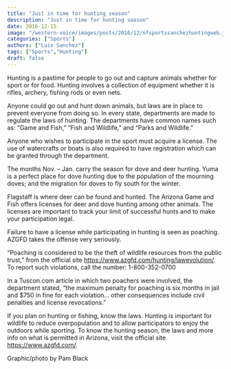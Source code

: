 ```yaml
---
title: "Just in time for hunting season"
description: "Just in time for hunting season"
date: 2016-12-15
image: "/western-voice/images/posts/2016/12/nfsportssanchezhuntingweb.jpg"
categories: ["Sports"]
authors: ["Luis Sanchez"]
tags: ["Sports","Hunting"]
draft: false
---
```

Hunting is a pastime for people to go out and capture animals whether for sport or for food. Hunting involves a collection of equipment whether it is rifles, archery, fishing rods or even nets.

Anyone could go out and hunt down animals, but laws are in place to prevent everyone from doing so. In every state, departments are made to regulate the laws of hunting. The departments have common names such as: “Game and Fish,” “Fish and Wildlife,” and “Parks and Wildlife.”

Anyone who wishes to participate in the sport must acquire a license. The use of watercrafts or boats is also required to have registration which can be granted through the department.

The months Nov. – Jan. carry the season for dove and deer hunting. Yuma is a perfect place for dove hunting due to the population of the mourning doves; and the migration for doves to fly south for the winter.

Flagstaff is where deer can be found and hunted. The Arizona Game and Fish offers licenses for deer and dove hunting among other animals. The licenses are important to track your limit of successful hunts and to make your participation legal.

Failure to have a license while participating in hunting is seen as poaching. AZGFD takes the offense very seriously.

“Poaching is considered to be the theft of wildlife resources from the public trust,” from the official site https://www.azgfd.com/hunting/lawevolution/. To report such violations, call the number: 1-800-352-0700

In a Tuscon.com article in which two poachers were involved, the department stated, “the maximum penalty for poaching is six months in jail and $750 in fine for each violation… other consequences include civil penalties and license revocations.”

If you plan on hunting or fishing, know the laws. Hunting is important for wildlife to reduce overpopulation and to allow participators to enjoy the outdoors while sporting. To know the hunting season, the laws and more info on what is permitted in Arizona, visit the official site https://www.azgfd.com/.

Graphic/photo by Pam Black